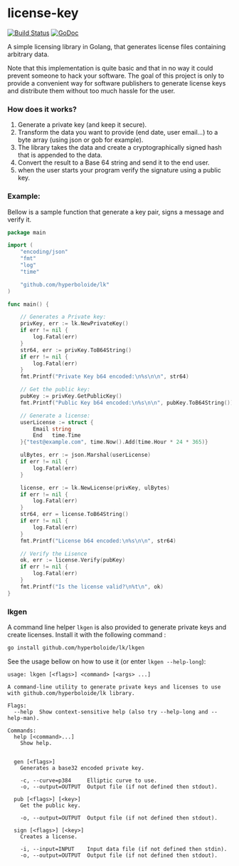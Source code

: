 # license-key

[![Build Status](https://travis-ci.org/hyperboloide/lk.svg?branch=master)](https://travis-ci.org/hyperboloide/lk)
[![GoDoc](https://godoc.org/github.com/hyperboloide/lk?status.svg)](https://godoc.org/github.com/hyperboloide/lk)

A simple licensing library in Golang, that generates license files
containing arbitrary data.

Note that this implementation is quite basic and that in no way it could
prevent someone to hack your software. The goal of this project is only
to provide a convenient way for software publishers to generate license keys
and distribute them without too much hassle for the user.

### How does it works?

1. Generate a private key (and keep it secure).
2. Transform the data you want to provide (end date, user email...) to a byte array (using json or gob for example).
3. The library takes the data and create a cryptographically signed hash that is appended to the data.
4. Convert the result to a Base 64 string and send it to the end user.
5. when the user starts your program verify the signature using a public key.

### Example:

Bellow is a sample function that generate a key pair, signs a message and
verify it.

```go
package main

import (
	"encoding/json"
	"fmt"
	"log"
	"time"

	"github.com/hyperboloide/lk"
)

func main() {

	// Generates a Private key:
	privKey, err := lk.NewPrivateKey()
	if err != nil {
		log.Fatal(err)
	}
	str64, err := privKey.ToB64String()
	if err != nil {
		log.Fatal(err)
	}
	fmt.Printf("Private Key b64 encoded:\n%s\n\n", str64)

	// Get the public key:
	pubKey := privKey.GetPublicKey()
	fmt.Printf("Public Key b64 encoded:\n%s\n\n", pubKey.ToB64String())

	// Generate a license:
	userLicense := struct {
		Email string
		End   time.Time
	}{"test@example.com", time.Now().Add(time.Hour * 24 * 365)}

	ulBytes, err := json.Marshal(userLicense)
	if err != nil {
		log.Fatal(err)
	}

	license, err := lk.NewLicense(privKey, ulBytes)
	if err != nil {
		log.Fatal(err)
	}
	str64, err = license.ToB64String()
	if err != nil {
		log.Fatal(err)
	}
	fmt.Printf("License b64 encoded:\n%s\n\n", str64)

	// Verify the Lisence
	ok, err := license.Verify(pubKey)
	if err != nil {
		log.Fatal(err)
	}
	fmt.Printf("Is the license valid?\n%t\n", ok)
}
```

### lkgen

A command line helper `lkgen` is also provided to generate private keys and create licenses.
Install it with the following command :

```sh
go install github.com/hyperboloide/lk/lkgen
```

See the usage bellow on how to use it (or enter `lkgen --help-long`):

```
usage: lkgen [<flags>] <command> [<args> ...]

A command-line utility to generate private keys and licenses to use with github.com/hyperboloide/lk library.

Flags:
  --help  Show context-sensitive help (also try --help-long and --help-man).

Commands:
  help [<command>...]
    Show help.


  gen [<flags>]
    Generates a base32 encoded private key.

    -c, --curve=p384     Elliptic curve to use.
    -o, --output=OUTPUT  Output file (if not defined then stdout).

  pub [<flags>] [<key>]
    Get the public key.

    -o, --output=OUTPUT  Output file (if not defined then stdout).

  sign [<flags>] [<key>]
    Creates a license.

    -i, --input=INPUT    Input data file (if not defined then stdin).
    -o, --output=OUTPUT  Output file (if not defined then stdout).
```
